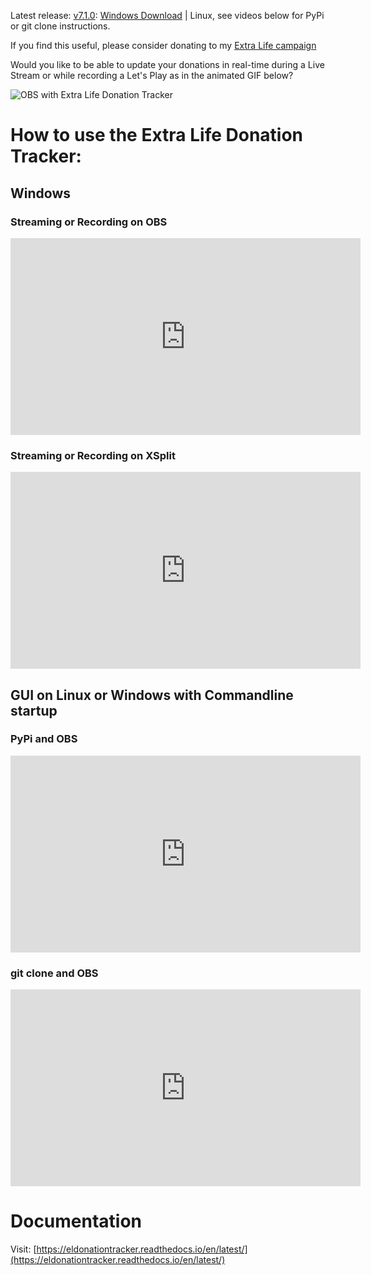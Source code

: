 Latest release: [v7.1.0](https://github.com/djotaku/ELDonationTracker/releases/tag/v7.1.0): 
[Windows Download](https://github.com/djotaku/ELDonationTracker/releases/download/v7.1.0/eldonationtracker.7.1.0.exe) |
Linux, see videos below for PyPi or git clone instructions.

If you find this useful, please consider donating to my [Extra Life campaign](http://extralife.ericmesa.com) 

Would you like to be able to update your donations in real-time during a Live Stream or while recording a Let's Play as in the animated GIF below?

![OBS with Extra Life Donation Tracker](https://github.com/djotaku/ELDonationTracker/blob/a769bcd0c89b3981fb587f28647dfdb902d049b3/OBS.GIF?raw=true)

# How to use the Extra Life Donation Tracker:

## Windows

### Streaming or Recording on OBS

<iframe width="560" height="315" src="https://www.youtube.com/embed/p_Uok4coGCI" frameborder="0" allow="accelerometer; autoplay; clipboard-write; encrypted-media; gyroscope; picture-in-picture" allowfullscreen></iframe>

### Streaming or Recording on XSplit

<iframe width="560" height="315" src="https://www.youtube.com/embed/QPMmO_lufgc" frameborder="0" allow="accelerometer; autoplay; clipboard-write; encrypted-media; gyroscope; picture-in-picture" allowfullscreen></iframe>

## GUI on Linux or Windows with Commandline startup

### PyPi and OBS
<iframe width="560" height="315" src="https://www.youtube.com/embed/7uy44Vnos30" frameborder="0" allow="accelerometer; autoplay; clipboard-write; encrypted-media; gyroscope; picture-in-picture" allowfullscreen></iframe>

### git clone and OBS
<iframe width="560" height="315" src="https://www.youtube.com/embed/M3ofE2V_D8g" frameborder="0" allow="accelerometer; autoplay; clipboard-write; encrypted-media; gyroscope; picture-in-picture" allowfullscreen></iframe>

# Documentation

Visit: [https://eldonationtracker.readthedocs.io/en/latest/](https://eldonationtracker.readthedocs.io/en/latest/)
